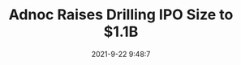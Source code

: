 ---
"title": "Adnoc Raises Drilling IPO Size to $1.1B"
"date": "2021-9-22 9:48:7"
"feed_name": "RIGZONE"
"feed_website": "http://www.rigzone.com/"
"feed_rss": "http://www.rigzone.com/news/rss/rigzone_latest.aspx"
"link": "https://www.rigzone.com/news/wire/adnoc_raises_drilling_ipo_size_to_11b-22-sep-2021-166496-article/?rss=true"
"file": "_posts/2021-1-1-328a9adad7b6671af220ada6c744f710c8067a42.md"
"accident": "0"
"drilling": "0"
"dead": "0"
"injured": "0"
"where": "unknown site"
---